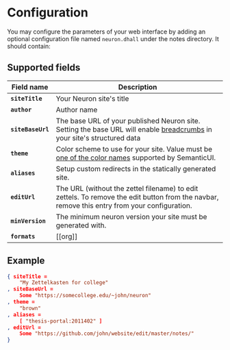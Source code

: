 # Configuration

You may configure the parameters of your web interface by adding an optional configuration file named `neuron.dhall` under the notes directory. It should contain:

## Supported fields

| Field name        | Description                                                                                                                                                                                |
| ----------------- | ------------------------------------------------------------------------------------------------------------------------------------------------------------------------------------------ |
| **`siteTitle`**   | Your Neuron site's title                                                                                                                                                                   |
| **`author`**      | Author name                                                                                                                                                                                |
| **`siteBaseUrl`** | The base URL of your published Neuron site. Setting the base URL will enable [breadcrumbs](https://developers.google.com/search/docs/data-types/breadcrumb) in your site's structured data |
| **`theme`**       | Color scheme to use for your site. Value must be [one of the color names](https://semantic-ui.com/usage/theming.html#sitewide-defaults) supported by SemanticUI.                           |
| **`aliases`**     | Setup custom redirects in the statically generated site.                                                                                                                                   |
| **`editUrl`**     | The URL (without the zettel filename) to edit zettels. To remove the edit button from the navbar, remove this entry from your configuration.                                               |
| **`minVersion`**  | The minimum neuron version your site must be generated with.                                                                                                                               |
| **`formats`**     | [[org]]                                                                                                                                                                                    |


## Example 

```json
{ siteTitle =
    "My Zettelkasten for college"
, siteBaseUrl =
    Some "https://somecollege.edu/~john/neuron"
, theme =
    "brown"
, aliases =
    [ "thesis-portal:2011402" ]
, editUrl =
    Some "https://github.com/john/website/edit/master/notes/"
}
```

